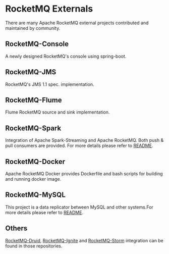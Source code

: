 # RocketMQ Externals

There are many Apache RocketMQ external projects contributed and maintained by community.

## RocketMQ-Console
A newly designed RocketMQ's console using spring-boot.

## RocketMQ-JMS
RocketMQ's JMS 1.1 spec. implementation.

## RocketMQ-Flume
Flume RocketMQ source and sink implementation.


## RocketMQ-Spark

Integration of Apache Spark-Streaming and Apache RocketMQ. Both push & pull consumers are provided. For more details please refer to [README](https://github.com/apache/incubator-rocketmq-externals/tree/master/rocketmq-spark).

## RocketMQ-Docker
Apache RocketMQ Docker provides Dockerfile and bash scripts for building and running docker image.

## RocketMQ-MySQL
This project is a data replicator between MySQL and other systems.For more details please refer to [README](https://github.com/apache/incubator-rocketmq-externals/tree/master/rocketmq-mysql).

## Others
[RocketMQ-Druid](https://github.com/druid-io/druid/tree/master/extensions-contrib/druid-rocketmq), [RocketMQ-Ignite](https://github.com/apache/ignite/tree/master/modules/rocketmq) and [RocketMQ-Storm](https://github.com/apache/storm/tree/master/external/storm-rocketmq) integration can be found in those repositories.
